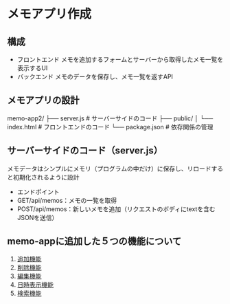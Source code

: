 # メモアプリ作成

## 構成
- フロントエンド
メモを追加するフォームとサーバーから取得したメモ一覧を表示するUI
- バックエンド
メモのデータを保存し、メモ一覧を返すAPI

## メモアプリの設計
memo-app2/
├── server.js         # サーバーサイドのコード
├── public/
│   └── index.html    # フロントエンドのコード
└── package.json      # 依存関係の管理

## サーバーサイドのコード（server.js）
メモデータはシンプルにメモリ（プログラムの中だけ）に保存し、リロードすると初期化されるように設計
- エンドポイント
 - GET/api/memos：メモの一覧を取得
 - POST/api/memos：新しいメモを追加（リクエストのボディにtextを含むJSONを送信）


## memo-appに追加した５つの機能について
1. [追加機能]()
2. [削除機能]()
3. [編集機能]()
4. [日時表示機能]()
5. [検索機能]()